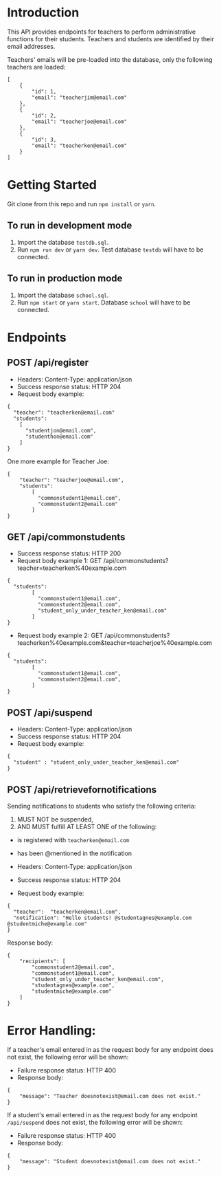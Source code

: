 # Introduction

This API provides endpoints for teachers to perform administrative functions for their students. Teachers and students are identified by their email addresses.

Teachers' emails will be pre-loaded into the database, only the following teachers are loaded:

```
[
    {
        "id": 1,
        "email": "teacherjim@email.com"
    },
    {
        "id": 2,
        "email": "teacherjoe@email.com"
    },
    {
        "id": 3,
        "email": "teacherken@email.com"
    }
]
```

# Getting Started

Git clone from this repo and run `npm install` or `yarn`.

## To run in development mode

1. Import the database `testdb.sql`.
2. Run `npm run dev` or `yarn dev`. Test database `testdb` will have to be connected.

## To run in production mode

1. Import the database `school.sql`.
2. Run `npm start` or `yarn start`. Database `school` will have to be connected.

# Endpoints

## POST /api/register

- Headers: Content-Type: application/json
- Success response status: HTTP 204
- Request body example:

```
{
  "teacher": "teacherken@email.com"
  "students":
    [
      "studentjon@email.com",
      "studenthon@email.com"
    ]
}
```

One more example for Teacher Joe:

```
{
	"teacher": "teacherjoe@email.com",
	"students":
	    [
	      "commonstudent1@email.com",
	      "commonstudent2@email.com"
	    ]
}
```

## GET /api/commonstudents

- Success response status: HTTP 200
- Request body example 1: GET /api/commonstudents?teacher=teacherken%40example.com

```
{
  "students":
	    [
	      "commonstudent1@email.com",
	      "commonstudent2@email.com",
    	  "student_only_under_teacher_ken@email.com"
	    ]
}
```

- Request body example 2: GET /api/commonstudents?teacherken%40example.com&teacher=teacherjoe%40example.com

```
{
  "students":
	    [
	      "commonstudent1@email.com",
	      "commonstudent2@email.com",
	    ]
}
```

## POST /api/suspend

- Headers: Content-Type: application/json
- Success response status: HTTP 204
- Request body example:

```
{
  "student" : "student_only_under_teacher_ken@email.com"
}
```

## POST /api/retrievefornotifications

Sending notifications to students who satisfy the following criteria:

1. MUST NOT be suspended,
2. AND MUST fulfill AT LEAST ONE of the following:

- is registered with `teacherken@email.com`
- has been @mentioned in the notification

- Headers: Content-Type: application/json
- Success response status: HTTP 204
- Request body example:

```
{
  "teacher":  "teacherken@email.com",
  "notification": "Hello students! @studentagnes@example.com @studentmiche@example.com"
}
```

Response body:

```
{
    "recipients": [
        "commonstudent2@email.com",
        "commonstudent1@email.com",
        "student_only_under_teacher_ken@email.com",
        "studentagnes@example.com",
        "studentmiche@example.com"
    ]
}
```

# Error Handling:

If a teacher's email entered in as the request body for any endpoint does not exist, the following error will be shown:

- Failure response status: HTTP 400
- Response body:

```
{
    "message": "Teacher doesnotexist@email.com does not exist."
}
```

If a student's email entered in as the request body for any endpoint `/api/suspend` does not exist, the following error will be shown:

- Failure response status: HTTP 400
- Response body:

```
{
    "message": "Student doesnotexist@email.com does not exist."
}
```
